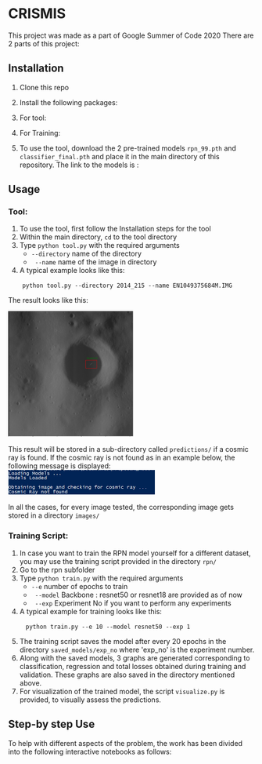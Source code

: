 # CRISMIS
This project was made as a part of Google Summer of Code 2020
There are 2 parts of this project:
## Installation
1. Clone this repo
2. Install the following packages:
  1. For tool:
  2. For Training:
  
3. To use the tool, download the 2 pre-trained models ```rpn_99.pth``` and ```classifier_final.pth``` and place it in the main directory of this repository. The link to the models is :


  
## Usage

### Tool:
1. To use the tool, first follow the Installation steps for the tool
2. Within the main directory, ```cd``` to the  tool directory
3. Type ```python tool.py``` with the required arguments
    *  ```--directory``` name of the directory
    *  ``` --name``` name of the image in directory
4.  A typical example looks like this:
``` cd tool 
    python tool.py --directory 2014_215 --name EN1049375684M.IMG
 ```
 The result looks like this:
 
 <img src="README_samples/found.PNG" width="256" height="256">
 
This result will be stored in a sub-directory called ```predictions/``` if a cosmic ray is found. If the cosmic ray is not found as in an example below, the following message is displayed: 
<img src="README_samples/not_found.PNG" width="300" height="50">
 
 In all the cases, for every image tested, the corresponding image gets stored in a directory ```images/``` 
 
 
 ### Training Script:
 1. In case you want to train the RPN model yourself for a different dataset, you may use the training script provided in the directory ```rpn/```
 2. Go to the rpn subfolder
 3. Type ```python train.py``` with the required arguments
    *  ```--e``` number of epochs to train
    * ``` --model``` Backbone : resnet50 or resnet18 are provided as of now
    * ``` --exp``` Experiment No if you want to perform any experiments
 4.  A typical example for training looks like this:
 ``` cd rpn/
      python train.py --e 10 --model resnet50 --exp 1
 ```
 5. The training script saves the model after every 20 epochs in the directory ```saved_models/exp_no``` where 'exp_no' is the experiment number.
 6. Along with the saved models, 3 graphs are generated corresponding to classification, regression and total losses obtained during training and validation. These graphs are also saved in the directory mentioned above.
 7. For visualization of the trained model, the script ```visualize.py``` is provided, to visually assess the predictions.

## Step-by step Use
To help with different aspects of the problem, the work has been divided into the following interactive notebooks as follows:



